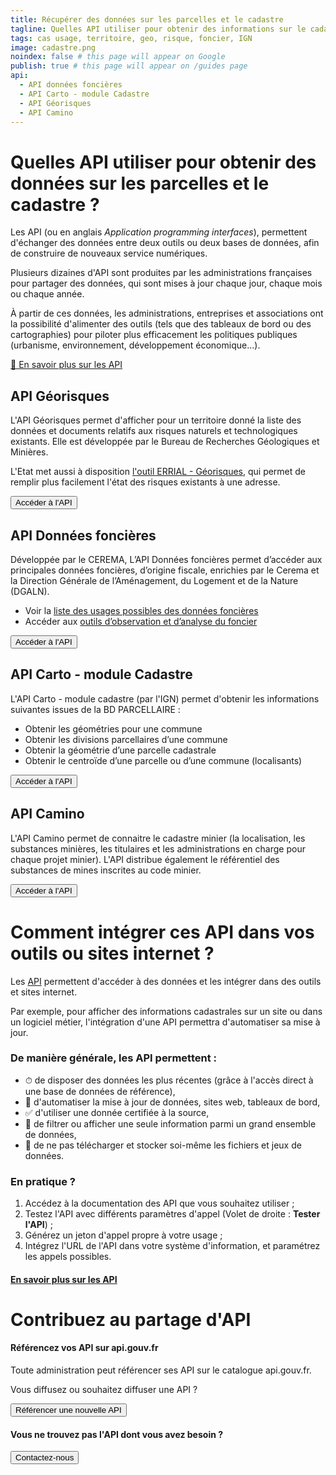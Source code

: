 ```yaml
---
title: Récupérer des données sur les parcelles et le cadastre
tagline: Quelles API utiliser pour obtenir des informations sur le cadastre ?
tags: cas usage, territoire, geo, risque, foncier, IGN
image: cadastre.png
noindex: false # this page will appear on Google
publish: true # this page will appear on /guides page
api:
  - API données foncières
  - API Carto - module Cadastre
  - API Géorisques
  - API Camino
---
```


# Quelles API utiliser pour obtenir des données sur les parcelles et le cadastre ?

Les API (ou en anglais *Application programming interfaces*), permettent d'échanger des données entre deux outils ou deux bases de données, afin de construire de nouveaux service numériques.

Plusieurs dizaines d'API sont produites par les administrations françaises pour partager des données, qui sont mises à jour chaque jour, chaque mois ou chaque année.

À partir de ces données, les administrations, entreprises et associations ont la possibilité d'alimenter des outils (tels que des tableaux de bord ou des cartographies) pour piloter plus efficacement les politiques publiques (urbanisme, environnement, développement économique...).

[🔎 En savoir plus sur les API](https://api.gouv.fr/guides/api-definition)

## API Géorisques

L'API Géorisques permet d'afficher pour un territoire donné la liste des données et documents relatifs aux risques naturels et technologiques existants.
Elle est développée par le Bureau de Recherches Géologiques et Minières. 

L'Etat met aussi à disposition [l'outil ERRIAL - Géorisques](https://errial.georisques.gouv.fr/), qui permet de remplir plus facilement l'état des risques existants à une adresse.

<Button href="https://api.gouv.fr/les-api/api-georisques">Accéder à l'API</Button>

## API Données foncières

Développée par le CEREMA, L’API Données foncières permet d’accéder aux principales données foncières, d’origine fiscale, enrichies par le Cerema et la Direction Générale de l’Aménagement, du Logement et de la Nature (DGALN).

- Voir la [liste des usages possibles des données foncières](https://datafoncier.cerema.fr/usages)
- Accéder aux [outils d’observation et d’analyse du foncier](https://datafoncier.cerema.fr/les-outils-dobservation-et-danalyse-du-foncier)

<Button href="https://api.gouv.fr/les-api/api-donnees-foncieres">Accéder à l'API</Button>

## API Carto - module Cadastre

L'API Carto - module cadastre (par l'IGN) permet d'obtenir les informations suivantes issues de la BD PARCELLAIRE :

- Obtenir les géométries pour une commune
- Obtenir les divisions parcellaires d’une commune
- Obtenir la géométrie d’une parcelle cadastrale
- Obtenir le centroïde d’une parcelle ou d’une commune (localisants)

<Button href="https://api.gouv.fr/les-api/api_carto_cadastre">Accéder à l'API</Button>

## API Camino

L'API Camino permet de connaitre le cadastre minier (la localisation, les substances minières, les titulaires et les administrations en charge pour chaque projet minier). 
L'API distribue également le référentiel des substances de mines inscrites au code minier.

<Button href="https://api.gouv.fr/les-api/api-camino">Accéder à l'API</Button>

# Comment intégrer ces API dans vos outils ou sites internet ?

Les [API](/guides/api-definition) permettent d'accéder à des données et les intégrer dans des outils et sites internet. 

Par exemple, pour afficher des informations cadastrales sur un site ou dans un logiciel métier, l'intégration d'une API permettra d'automatiser sa mise à jour.

### De manière générale, les API permettent :
- ⏱ de disposer des données les plus récentes (grâce à l'accès direct à une base de données de référence),
- 🤖 d'automatiser la mise à jour de données, sites web, tableaux de bord,
- ✅ d'utiliser une donnée certifiée à la source,
- 🔎 de filtrer ou afficher une seule information parmi un grand ensemble de données,
- 📂 de ne pas télécharger et stocker soi-même les fichiers et jeux de données.

### En pratique ?

1. Accédez à la documentation des API que vous souhaitez utiliser ;
2. Testez l'API avec différents paramètres d'appel (Volet de droite : **Tester l'API**) ;
3. Générez un jeton d'appel propre à votre usage ;
4. Intégrez l'URL de l'API dans votre système d'information, et paramétrez les appels possibles.

#### [En savoir plus sur les API](https://api.gouv.fr/guides/api-definition)

# Contribuez au partage d'API

#### Référencez vos API sur api.gouv.fr 

Toute administration peut référencer ses API sur le catalogue api.gouv.fr.

Vous diffusez ou souhaitez diffuser une API ?

<Button href="https://api.gouv.fr/nouvelle-api">Référencer une nouvelle API</Button>

#### Vous ne trouvez pas l'API dont vous avez besoin ?

<Button href="/parcours-client?source=preFooter">Contactez-nous</Button>
